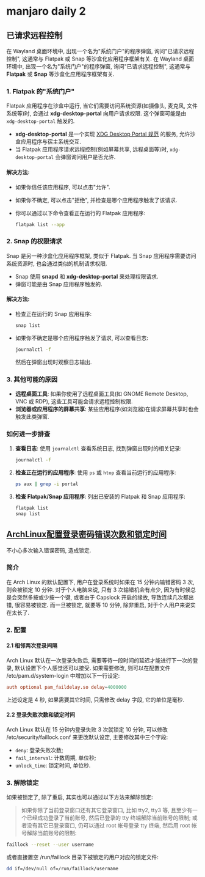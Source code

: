 # manjaro daily 2

## 已请求远程控制

在 Wayland 桌面环境中, 出现一个名为"系统门户"的程序弹窗, 询问"已请求远程控制", 这通常与 Flatpak 或 Snap 等沙盒化应用程序框架有关.
在 Wayland 桌面环境中, 出现一个名为"系统门户"的程序弹窗, 询问"已请求远程控制", 这通常与 **Flatpak** 或 **Snap** 等沙盒化应用程序框架有关.

### 1. **Flatpak 的"系统门户"**

Flatpak 应用程序在沙盒中运行, 当它们需要访问系统资源(如摄像头, 麦克风, 文件系统等)时,
会通过 **xdg-desktop-portal** 向用户请求权限. 这个弹窗可能是由 `xdg-desktop-portal` 触发的.

- **xdg-desktop-portal** 是一个实现 [XDG Desktop Portal 规范](https://flatpak.github.io/xdg-desktop-portal/) 的服务, 允许沙盒应用程序与宿主系统交互.
- 当 Flatpak 应用程序请求远程控制(例如屏幕共享, 远程桌面等)时, `xdg-desktop-portal` 会弹窗询问用户是否允许.

#### 解决方法:

- 如果你信任该应用程序, 可以点击"允许".
- 如果你不确定, 可以点击"拒绝", 并检查是哪个应用程序触发了该请求.
- 你可以通过以下命令查看正在运行的 Flatpak 应用程序:

  ```bash
  flatpak list --app
  ```

### 2. **Snap 的权限请求**

Snap 是另一种沙盒化应用程序框架, 类似于 Flatpak. 当 Snap 应用程序需要访问系统资源时, 也会通过类似的机制请求权限.

- Snap 使用 **snapd** 和 **xdg-desktop-portal** 来处理权限请求.
- 弹窗可能是由 Snap 应用程序触发的.

#### 解决方法:

- 检查正在运行的 Snap 应用程序:

  ```bash
  snap list
  ```

- 如果你不确定是哪个应用程序触发了请求, 可以查看日志:

  ```bash
  journalctl -f
  ```

  然后在弹窗出现时观察日志输出.

### 3. **其他可能的原因**

- **远程桌面工具**: 如果你使用了远程桌面工具(如 GNOME Remote Desktop, VNC 或 RDP), 这些工具可能会请求远程控制权限.
- **浏览器或应用程序的屏幕共享**: 某些应用程序(如浏览器)在请求屏幕共享时也会触发此类弹窗.

### 如何进一步排查

1. **查看日志**:
   使用 `journalctl` 查看系统日志, 找到弹窗出现时的相关记录:

   ```bash
   journalctl -f
   ```

2. **检查正在运行的应用程序**:
   使用 `ps` 或 `htop` 查看当前运行的应用程序:

   ```bash
   ps aux | grep -i portal
   ```

3. **检查 Flatpak/Snap 应用程序**:
   列出已安装的 Flatpak 和 Snap 应用程序:

   ```bash
   flatpak list
   snap list
   ```

## [ArchLinux配置登录密码错误次数和锁定时间](https://cloud.tencent.com/developer/article/1959542)

不小心多次输入错误密码, 造成锁定.

### 简介

在 Arch Linux 的默认配置下, 用户在登录系统时如果在 15 分钟内输错密码 3 次, 则会被锁定 10 分钟.
对于个人电脑来说, 只有 3 次输错机会有点少, 因为有时候总是会突然多按或少按一个键,
或者由于 Capslock 开启的缘故, 导致连续几次都出错, 很容易被锁定.
而一旦被锁定, 就要等 10 分钟, 除非重启, 对于个人用户来说实在太长了.

### 2. 配置

#### 2.1 相邻两次登录间隔

Arch Linux 默认在一次登录失败后, 需要等待一段时间的延迟才能进行下一次的登录, 默认设置下个人感觉还可以接受. 如果需要修改, 则可以在配置文件 /etc/pam.d/system-login 中增加以下一行设定:

```conf
auth optional pam_faildelay.so delay=4000000
```

上述设定是 4 秒, 如果需要其它时间, 只需修改 delay 字段, 它的单位是毫秒.

#### 2.2 登录失败次数和锁定时间

Arch Linux 默认在 15 分钟内登录失败 3 次就锁定 10 分钟, 可以修改 /etc/security/faillock.conf 来更改默认设定, 主要修改其中三个字段:

+ `deny`: 登录失败次数;
+ `fail_interval`: 计数周期, 单位秒;
+ `unlock_time`: 锁定时间, 单位秒.

### 3. 解除锁定

如果被锁定了, 除了重启, 其实也可以通过以下方法来解除锁定:

>如果你除了当前登录窗口还有其它登录窗口, 比如 tty2, tty3 等, 且至少有一个已经成功登录了当前账号,
>然后已登录的 tty 终端解除当前账号的限制; 或者没有其它已登录窗口,
> 仍可以通过 root 帐号登录 tty 终端, 然后用 root 帐号解除当前账号的限制:

```bash
faillock --reset --user username
```

或者直接置空 /run/faillock 目录下被锁定的用户对应的锁定文件:

```bash
dd if=/dev/null of=/run/faillock/username
```
